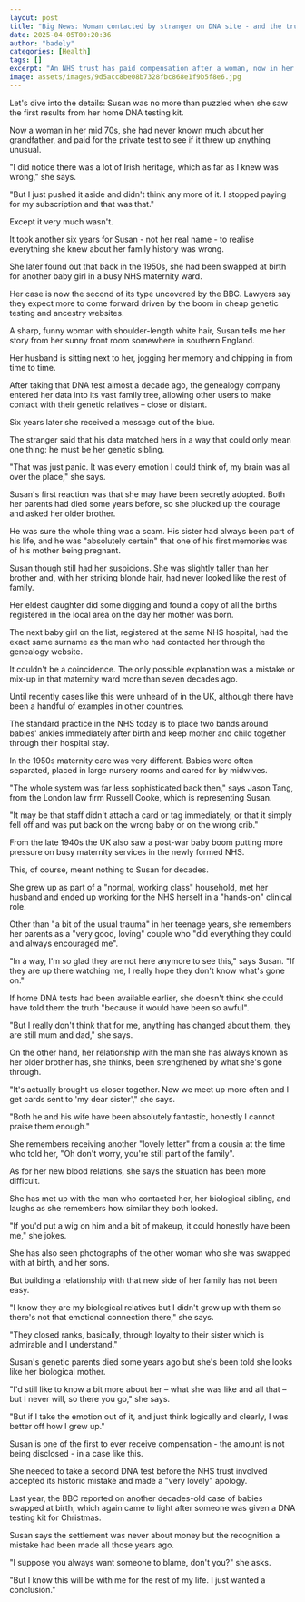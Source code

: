 ```yaml
---
layout: post
title: "Big News: Woman contacted by stranger on DNA site - and the truth about her birth unravelled"
date: 2025-04-05T00:20:36
author: "badely"
categories: [Health]
tags: []
excerpt: "An NHS trust has paid compensation after a woman, now in her 70s, discovered she had been swapped at birth."
image: assets/images/9d5acc8be08b7328fbc868e1f9b5f8e6.jpg
---
```


Let's dive into the details: Susan was no more than puzzled when she saw the first results from her home DNA testing kit.

Now a woman in her mid 70s, she had never known much about her grandfather, and paid for the private test to see if it threw up anything unusual.

"I did notice there was a lot of Irish heritage, which as far as I knew was wrong," she says.

"But I just pushed it aside and didn't think any more of it. I stopped paying for my subscription and that was that."

Except it very much wasn't.

It took another six years for Susan - not her real name - to realise everything she knew about her family history was wrong.

She later found out that back in the 1950s, she had been swapped at birth for another baby girl in a busy NHS maternity ward.

Her case is now the second of its type uncovered by the BBC. Lawyers say they expect more to come forward driven by the boom in cheap genetic testing and ancestry websites.

A sharp, funny woman with shoulder-length white hair, Susan tells me her story from her sunny front room somewhere in southern England.

Her husband is sitting next to her, jogging her memory and chipping in from time to time.

After taking that DNA test almost a decade ago, the genealogy company entered her data into its vast family tree, allowing other users to make contact with their genetic relatives – close or distant.

Six years later she received a message out of the blue.

The stranger said that his data matched hers in a way that could only mean one thing: he must be her genetic sibling.

"That was just panic. It was every emotion I could think of, my brain was all over the place," she says.

Susan's first reaction was that she may have been secretly adopted. Both her parents had died some years before, so she plucked up the courage and asked her older brother.

He was sure the whole thing was a scam. His sister had always been part of his life, and he was "absolutely certain" that one of his first memories was of his mother being pregnant.

Susan though still had her suspicions. She was slightly taller than her brother and, with her striking blonde hair, had never looked like the rest of family.

Her eldest daughter did some digging and found a copy of all the births registered in the local area on the day her mother was born.

The next baby girl on the list, registered at the same NHS hospital, had the exact same surname as the man who had contacted her through the genealogy website.

It couldn't be a coincidence. The only possible explanation was a mistake or mix-up in that maternity ward more than seven decades ago.

Until recently cases like this were unheard of in the UK, although there have been a handful of examples in other countries.

The standard practice in the NHS today is to place two bands around babies' ankles immediately after birth and keep mother and child together through their hospital stay.

In the 1950s maternity care was very different. Babies were often separated, placed in large nursery rooms and cared for by midwives.

"The whole system was far less sophisticated back then," says Jason Tang, from the London law firm Russell Cooke, which is representing Susan.

"It may be that staff didn't attach a card or tag immediately, or that it simply fell off and was put back on the wrong baby or on the wrong crib."

From the late 1940s the UK also saw a post-war baby boom putting more pressure on busy maternity services in the newly formed NHS.

This, of course, meant nothing to Susan for decades.

She grew up as part of a "normal, working class" household, met her husband and ended up working for the NHS herself in a "hands-on" clinical role.

Other than "a bit of the usual trauma" in her teenage years, she remembers her parents as a "very good, loving" couple who "did everything they could and always encouraged me".

"In a way, I'm so glad they are not here anymore to see this," says Susan. "If they are up there watching me, I really hope they don't know what's gone on."

If home DNA tests had been available earlier, she doesn't think she could have told them the truth "because it would have been so awful".

"But I really don't think that for me, anything has changed about them, they are still mum and dad," she says.

On the other hand, her relationship with the man she has always known as her older brother has, she thinks, been strengthened by what she's gone through.

"It's actually brought us closer together. Now we meet up more often and I get cards sent to 'my dear sister'," she says.

"Both he and his wife have been absolutely fantastic, honestly I cannot praise them enough."

She remembers receiving another "lovely letter" from a cousin at the time who told her, "Oh don't worry, you're still part of the family".

As for her new blood relations, she says the situation has been more difficult.

She has met up with the man who contacted her, her biological sibling, and laughs as she remembers how similar they both looked.

"If you'd put a wig on him and a bit of makeup, it could honestly have been me," she jokes.

She has also seen photographs of the other woman who she was swapped with at birth, and her sons.

But building a relationship with that new side of her family has not been easy.

"I know they are my biological relatives but I didn't grow up with them so there's not that emotional connection there," she says.

"They closed ranks, basically, through loyalty to their sister which is admirable and I understand."

Susan's genetic parents died some years ago but she's been told she looks like her biological mother.

"I'd still like to know a bit more about her – what she was like and all that – but I never will, so there you go," she says.

"But if I take the emotion out of it, and just think logically and clearly, I was better off how I grew up."

Susan is one of the first to ever receive compensation - the amount is not being disclosed - in a case like this.

She needed to take a second DNA test before the NHS trust involved accepted its historic mistake and made a "very lovely" apology.

Last year, the BBC reported on another decades-old case of babies swapped at birth, which again came to light after someone was given a DNA testing kit for Christmas.

Susan says the settlement was never about money but the recognition a mistake had been made all those years ago.

"I suppose you always want someone to blame, don't you?" she asks.

"But I know this will be with me for the rest of my life. I just wanted a conclusion."

